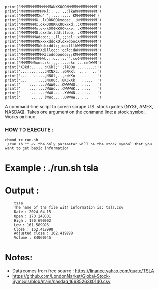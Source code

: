 ```print('MMMMMMMMMMMMMMMMMMMMMMMMMMMMMMMMMMM')
print('MMMMMMMMMMMMMMWNXKOOONMMMMMMMMMMMMM')
print('MMMMMMMMMMNkl:; .. ,,:lkWMMMMMMMMMM')
print('MMMMMMMMXo' ',......... KMMMMMMMMM')
print('MMMMMMMX..lkO0K0Okxdooc  ;NMMMMMMMM')
print('MMMMMMMx.okkOO0KKK0Okxxd,.:XMMMMMMM')
print('MMMMMMMx.oxkkOO0KK0Okxxo, .KMMMMMMM')
print('MMMMMMM0.cxxdollddlllooo, .XMMMMMMM')
print('MMMMMMMWdcoc:;;,ll,;;:cl:.xMMMMMMMM')
print('MMMMMMMMNxxxxddokOldxxdoocXMMMMMMMM')
print('MMMMMMMMWkddxddl:;;ooolllkWMMMMMMMM')
print('MMMMMMMMMXdlllcc:::cclc:dWMMMMMMMMM')
print('MMMMMMMMMMKlcoddooodoc;;KMMMMMMMMMM')
print('MMMMMMMMMMWd:;:c::;;,'':co0NMMMMMMM')
print('MMMMMN0xoc.:k:,,,.....ckc ...cdOXWM')
print('XOkd:..... :KKkl;'';lk0Oo ........:')
print('...........:NXNXc..;OXKKl  ...   ..')
print('....  .....,NN0l,..,coKKo   ..     ')
print('...    ....;NKO0:..0KOkXk   .....  ')
print('    .......:WWW0...OWWWWO.  ....   ')
print('    .......:WWWo...cWWWWK.. ....   ')
print('     ......cWW0.....XWWWN.. ....   ')
print('     ..... lWWc.....OWWWW,. ...    ')
```

A command-line script to screen scrape U.S. stock quotes (NYSE, AMEX, NASDAQ).   Takes one argument on the command line: a stock symbol.  Works on linux . 

### HOW TO EXECUTE :
```
chmod +x run.sh
./run.sh "" <- the only parameter will be the stock symbol that you want to get basic information
```

# Example : ./run.sh tsla

# Output : 
```
	tsla
	The name of the file with information is: tsla.csv
	Date : 2024-04-15
	Open : 170.248001
	High : 170.690002
	Low : 161.589996
	Close : 162.419998
	Adjusted close : 162.419998
	Volume : 84060045
```

# Notes:
- Data comes from free source : https://finance.yahoo.com/quote/TSLA
- https://github.com/LondonMarket/Global-Stock-Symbols/blob/main/nasdaq_1668526380140.csv

